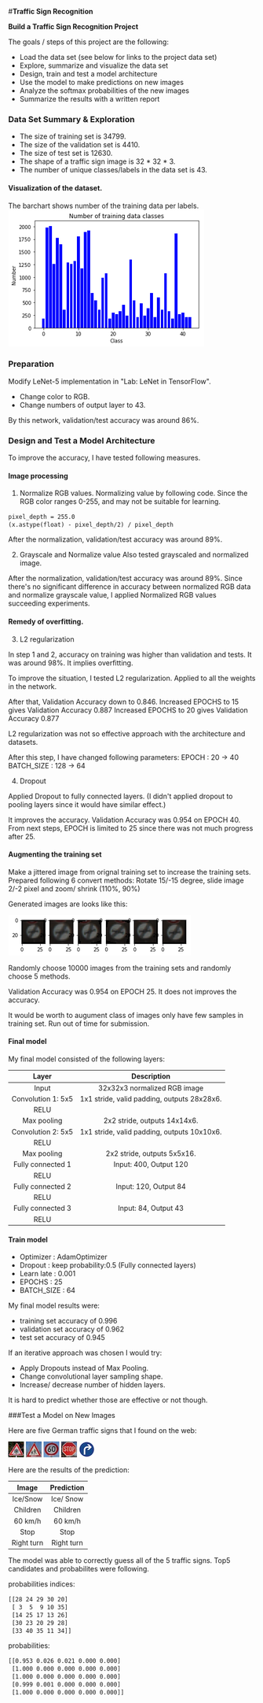#**Traffic Sign Recognition** 

**Build a Traffic Sign Recognition Project**

The goals / steps of this project are the following:
* Load the data set (see below for links to the project data set)
* Explore, summarize and visualize the data set
* Design, train and test a model architecture
* Use the model to make predictions on new images
* Analyze the softmax probabilities of the new images
* Summarize the results with a written report


[//]: # (Image References)

[barchart]: ./writeup-images/dataset-barchart.png
[jettered]: ./writeup-images/augumenting.png

[sign-ice]: ./new-images/german-tr-ice.jpg
[sign-kids]: ./new-images/german-tr-kids.jpg
[sign-speed60]: ./new-images/german-tr-speed60.jpg
[sign-stop]: ./new-images/german-tr-stop.jpg
[sign-right-turn]: ./new-images/german_mandatory_right_turn_0.jpg

### Data Set Summary & Exploration

* The size of training set is 34799.
* The size of the validation set is 4410.
* The size of test set is 12630.
* The shape of a traffic sign image is 32 * 32 * 3.
* The number of unique classes/labels in the data set is 43.

#### Visualization of the dataset.

The barchart shows number of the training data per labels.
![alt text][barchart]


### Preparation

Modify LeNet-5 implementation in "Lab: LeNet in TensorFlow".
- Change color to RGB.
- Change numbers of output layer to 43.

By this network, validation/test accuracy was around 86%.

### Design and Test a Model Architecture

To improve the accuracy, I have tested following measures.

#### Image processing

1. Normalize RGB values.
Normalizing value by following code.
Since the RGB color ranges 0-255, and may not be suitable for learning.

```
pixel_depth = 255.0
(x.astype(float) - pixel_depth/2) / pixel_depth
```

After the normalization, validation/test accuracy was around 89%.

2. Grayscale and Normalize value
Also tested grayscaled and normalized image.

After the normalization, validation/test accuracy was around 89%.
Since there's no significant difference in accuracy between normalized RGB data
and normalize grayscale value, I applied Normalized RGB values succeeding
experiments.

#### Remedy of overfitting.

3. L2 regularization

In step 1 and 2, accuracy on training was higher than validation and
tests. It was around 98%.
It implies overfitting.

To improve the situation, I tested L2 regularization.
Applied to all the weights in the network.

After that, Validation Accuracy down to 0.846.
Increased EPOCHS to 15 gives Validation Accuracy 0.887
Increased EPOCHS to 20 gives Validation Accuracy 0.877

L2 regularization was not so effective approach with the architecture and datasets.

After this step, I have changed following parameters:
EPOCH : 20 -> 40
BATCH\_SIZE : 128 -> 64

4. Dropout

Applied Dropout to fully connected layers.
(I didn't applied dropout to pooling layers since it would have similar effect.)

It improves the accuracy.
Validation Accuracy was 0.954 on EPOCH 40.
From next steps, EPOCH is limited to 25 since there was not much progress after
25.

#### Augmenting the training set

Make a jittered image from orignal training set to increase the training sets.
Prepared following 6 convert methods:
Rotate 15/-15 degree, slide image 2/-2 pixel and zoom/ shrink (110%, 90%)

Generated images are looks like this:

![alt text][jettered]

Randomly choose 10000 images from the training sets and randomly choose 5 methods.

Validation Accuracy was 0.954 on EPOCH 25.
It does not improves the accuracy.

It would be worth to augument class of images only have few samples in training
set.
Run out of time for submission.

#### Final model

My final model consisted of the following layers:

| Layer         		|     Description	        					| 
|:---------------------:|:---------------------------------------------:| 
| Input         		| 32x32x3 normalized RGB image   			    | 
| Convolution 1: 5x5    | 1x1 stride, valid padding, outputs 28x28x6.   |
| RELU					|												|
| Max pooling	      	| 2x2 stride,  outputs 14x14x6.                 |
| Convolution 2: 5x5 	| 1x1 stride, valid padding, outputs 10x10x6.   |     									|
| RELU					|												|
| Max pooling	      	| 2x2 stride,  outputs 5x5x16.                  |
| Fully connected 1 	| Input: 400, Output 120                        |
| RELU					|												|
| Fully connected 2		| Input: 120, Output 84                         |
| RELU					|												|
| Fully connected 3		| Input: 84, Output 43                          |
| RELU					|												|
 


#### Train model

- Optimizer : AdamOptimizer
- Dropout : keep probability:0.5 (Fully connected layers)
- Learn late : 0.001
- EPOCHS : 25
- BATCH\_SIZE : 64

My final model results were:
* training set accuracy of 0.996
* validation set accuracy of 0.962 
* test set accuracy of 0.945

If an iterative approach was chosen I would try:
* Apply Dropouts instead of Max Pooling.
* Change convolutional layer sampling shape.
* Increase/ decrease number of hidden layers.

It is hard to predict whether those are effective or not though.

###Test a Model on New Images

Here are five German traffic signs that I found on the web:

![altTxt][sign-ice]
![altTxt][sign-kids]
![altTxt][sign-speed60]
![altTxt][sign-stop]
![altTxt][sign-right-turn]

Here are the results of the prediction:

| Image			        |     Prediction	        					| 
|:---------------------:|:---------------------------------------------:| 
| Ice/Snow              | Ice/ Snow                                     | 
| Children              | Children                                      |
| 60 km/h               | 60 km/h                                       |
| Stop  	      		| Stop                                          |
| Right turn            | Right turn                                    |


The model was able to correctly guess all of the 5 traffic signs.
Top5 candidates and probabilites were following.

probabilities indices: 
```
[[28 24 29 30 20]
 [ 3  5  9 10 35]
 [14 25 17 13 26]
 [30 23 20 29 28]
 [33 40 35 11 34]]
```
probabilities: 
```
[[0.953 0.026 0.021 0.000 0.000]
 [1.000 0.000 0.000 0.000 0.000]
 [1.000 0.000 0.000 0.000 0.000]
 [0.999 0.001 0.000 0.000 0.000]
 [1.000 0.000 0.000 0.000 0.000]]
```
